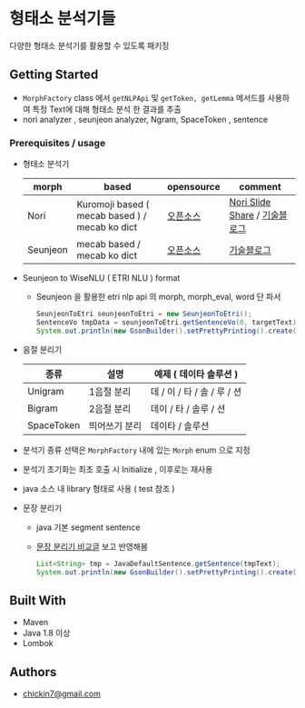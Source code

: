 # 형태소 분석기들

다양한 형태소 분석기를 활용할 수 있도록 패키징

## Getting Started

- `MorphFactory` class 에서  `getNLPApi`  및 `getToken, getLemma` 메서드를 사용하여 특정 Text에 대해 형태소 분석 한 결과를 추출
- nori analyzer , seunjeon analyzer, Ngram, SpaceToken , sentence
### Prerequisites / usage

- 형태소 분석기

  | morph    | based                                          | opensource                                                   | comment                                                      |
  | -------- | ---------------------------------------------- | ------------------------------------------------------------ | ------------------------------------------------------------ |
  | Nori     | Kuromoji based ( mecab based ) / mecab ko dict | [오픈소스](https://github.com/apache/lucene-solr/tree/master/lucene/analysis/nori) | [Nori Slide Share](https://www.elastic.co/kr/blog/nori-the-official-elasticsearch-plugin-for-korean-language-analysis) / [기술블로그](https://www.elastic.co/kr/blog/nori-the-official-elasticsearch-plugin-for-korean-language-analysis) |
  | Seunjeon | mecab based / mecab ko dict                    | [오픈소스](https://bitbucket.org/eunjeon/seunjeon/src/master/) | [기술블로그](http://eunjeon.blogspot.com/)                   |
  
- Seunjeon to WiseNLU ( ETRI NLU ) format

  - Seunjeon 을 활용한 etri nlp api 의 morph, morph_eval, word 단 파서

    ```java
    SeunjeonToEtri seunjeonToEtri = new SeunjeonToEtri();
    SentenceVo tmpData = seunjeonToEtri.getSentenceVo(0, targetText);
    System.out.println(new GsonBuilder().setPrettyPrinting().create().toJson(tmpData));
    ```


- 음절 분리기

  | 종류       | 설명          | 예제 ( 데이타 솔루션 )      |
  | ---------- | ------------- | --------------------------- |
  | Unigram    | 1음절 분리    | 데 / 이 / 타 / 솔 / 루 / 션 |
  | Bigram     | 2음절 분리    | 데이 / 타 / 솔루 / 션   |
  | SpaceToken | 띄어쓰기 분리 | 데이타 / 솔루션             |

- 분석기 종류 선택은 `MorphFactory` 내에 있는 `Morph` enum 으로 지정

- 분석기 초기화는 최초 호출 시 Initialize , 이후로는 재사용

- java 소스 내 library 형태로 사용 ( test 참조 )

- 문장 분리기


  - java 기본 segment sentence

  - [문장 분리기 비교글]([http://semantics.kr/%ED%95%9C%EA%B5%AD%EC%96%B4-%ED%98%95%ED%83%9C%EC%86%8C-%EB%B6%84%EC%84%9D%EA%B8%B0-%EB%B3%84-%EB%AC%B8%EC%9E%A5-%EB%B6%84%EB%A6%AC-%EC%84%B1%EB%8A%A5%EB%B9%84%EA%B5%90/](http://semantics.kr/한국어-형태소-분석기-별-문장-분리-성능비교/)) 보고 반영해봄

    ```java
    List<String> tmp = JavaDefaultSentence.getSentence(tmpText);
    System.out.println(new GsonBuilder().setPrettyPrinting().create().toJson(tmp));
    ```

## Built With

- Maven 
- Java 1.8 이상
- Lombok

## Authors

- chickin7@gmail.com